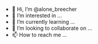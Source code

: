- 👋 Hi, I’m @alone_breecher
- 👀 I’m interested in ...
- 🌱 I’m currently learning ...
- 💞️ I’m looking to collaborate on ...
- 📫 How to reach me ...

<!---
alonebreecher/alonebreecher is a ✨ special ✨ repository because its `README.md` (this file) appears on your GitHub profile.
You can click the Preview link to take a look at your changes.
--->
